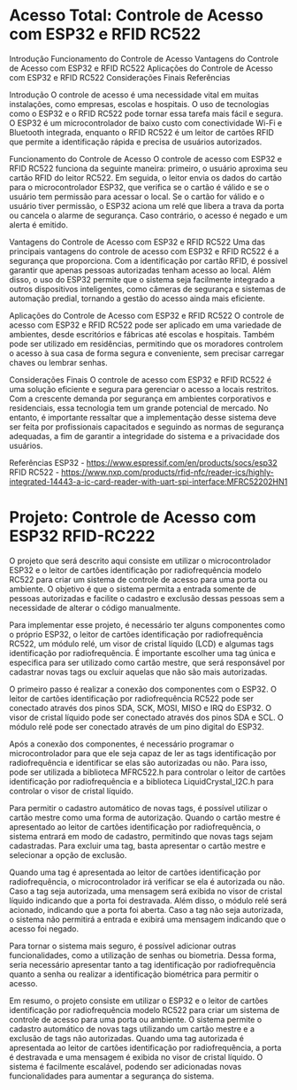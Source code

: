 # Acesso Total: Controle de Acesso com ESP32 e RFID RC522

Introdução
Funcionamento do Controle de Acesso
Vantagens do Controle de Acesso com ESP32 e RFID RC522
Aplicações do Controle de Acesso com ESP32 e RFID RC522
Considerações Finais
Referências

Introdução
O controle de acesso é uma necessidade vital em muitas instalações, como empresas, escolas e hospitais. O uso de tecnologias como o ESP32 e o RFID RC522 pode tornar essa tarefa mais fácil e segura.
O ESP32 é um microcontrolador de baixo custo com conectividade Wi-Fi e Bluetooth integrada, enquanto o RFID RC522 é um leitor de cartões RFID que permite a identificação rápida e precisa de usuários autorizados.

Funcionamento do Controle de Acesso
O controle de acesso com ESP32 e RFID RC522 funciona da seguinte maneira: primeiro, o usuário aproxima seu cartão RFID do leitor RC522. Em seguida, o leitor envia os dados do cartão para o microcontrolador ESP32, que verifica se o cartão é válido e se o usuário tem permissão para acessar o local.
Se o cartão for válido e o usuário tiver permissão, o ESP32 aciona um relé que libera a trava da porta ou cancela o alarme de segurança. Caso contrário, o acesso é negado e um alerta é emitido.

Vantagens do Controle de Acesso com ESP32 e RFID RC522
Uma das principais vantagens do controle de acesso com ESP32 e RFID RC522 é a segurança que proporciona. Com a identificação por cartão RFID, é possível garantir que apenas pessoas autorizadas tenham acesso ao local.
Além disso, o uso do ESP32 permite que o sistema seja facilmente integrado a outros dispositivos inteligentes, como câmeras de segurança e sistemas de automação predial, tornando a gestão do acesso ainda mais eficiente.

Aplicações do Controle de Acesso com ESP32 e RFID RC522
O controle de acesso com ESP32 e RFID RC522 pode ser aplicado em uma variedade de ambientes, desde escritórios e fábricas até escolas e hospitais.
Também pode ser utilizado em residências, permitindo que os moradores controlem o acesso à sua casa de forma segura e conveniente, sem precisar carregar chaves ou lembrar senhas.

Considerações Finais
O controle de acesso com ESP32 e RFID RC522 é uma solução eficiente e segura para gerenciar o acesso a locais restritos. Com a crescente demanda por segurança em ambientes corporativos e residenciais, essa tecnologia tem um grande potencial de mercado.
No entanto, é importante ressaltar que a implementação desse sistema deve ser feita por profissionais capacitados e seguindo as normas de segurança adequadas, a fim de garantir a integridade do sistema e a privacidade dos usuários.

Referências
ESP32 - https://www.espressif.com/en/products/socs/esp32
RFID RC522 - https://www.nxp.com/products/rfid-nfc/reader-ics/highly-integrated-14443-a-ic-card-reader-with-uart-spi-interface:MFRC52202HN1

# Projeto: Controle de Acesso com ESP32 RFID-RC222

O projeto que será descrito aqui consiste em utilizar o microcontrolador ESP32 e o leitor de cartões identificação por radiofrequência modelo RC522 para criar um sistema de controle de acesso para uma porta ou ambiente. O objetivo é que o sistema permita a entrada somente de pessoas autorizadas e facilite o cadastro e exclusão dessas pessoas sem a necessidade de alterar o código manualmente.

Para implementar esse projeto, é necessário ter alguns componentes como o próprio ESP32, o leitor de cartões identificação por radiofrequência RC522, um módulo relé, um visor de cristal líquido (LCD) e algumas tags identificação por radiofrequência. É importante escolher uma tag única e especifica para ser utilizado como cartão mestre, que será responsável por cadastrar novas tags ou excluir aquelas que não são mais autorizadas.

O primeiro passo é realizar a conexão dos componentes com o ESP32. O leitor de cartões identificação por radiofrequência RC522 pode ser conectado através dos pinos SDA, SCK, MOSI, MISO e IRQ do ESP32. O visor de cristal líquido pode ser conectado através dos pinos SDA e SCL. O módulo relé pode ser conectado através de um pino digital do ESP32.

Após a conexão dos componentes, é necessário programar o microcontrolador para que ele seja capaz de ler as tags identificação por radiofrequência e identificar se elas são autorizadas ou não. Para isso, pode ser utilizada a biblioteca MFRC522.h para controlar o leitor de cartões identificação por radiofrequência e a biblioteca LiquidCrystal_I2C.h para controlar o visor de cristal líquido.

Para permitir o cadastro automático de novas tags, é possível utilizar o cartão mestre como uma forma de autorização. Quando o cartão mestre é apresentado ao leitor de cartões identificação por radiofrequência, o sistema entrará em modo de cadastro, permitindo que novas tags sejam cadastradas. Para excluir uma tag, basta apresentar o cartão mestre e selecionar a opção de exclusão.

Quando uma tag é apresentada ao leitor de cartões identificação por radiofrequência, o microcontrolador irá verificar se ela é autorizada ou não. Caso a tag seja autorizada, uma mensagem será exibida no visor de cristal líquido indicando que a porta foi destravada. Além disso, o módulo relé será acionado, indicando que a porta foi aberta. Caso a tag não seja autorizada, o sistema não permitirá a entrada e exibirá uma mensagem indicando que o acesso foi negado.

Para tornar o sistema mais seguro, é possível adicionar outras funcionalidades, como a utilização de senhas ou biometria. Dessa forma, seria necessário apresentar tanto a tag identificação por radiofrequência quanto a senha ou realizar a identificação biométrica para permitir o acesso.

Em resumo, o projeto consiste em utilizar o ESP32 e o leitor de cartões identificação por radiofrequência modelo RC522 para criar um sistema de controle de acesso para uma porta ou ambiente. O sistema permite o cadastro automático de novas tags utilizando um cartão mestre e a exclusão de tags não autorizadas. Quando uma tag autorizada é apresentada ao leitor de cartões identificação por radiofrequência, a porta é destravada e uma mensagem é exibida no visor de cristal líquido. O sistema é facilmente escalável, podendo ser adicionadas novas funcionalidades para aumentar a segurança do sistema.

